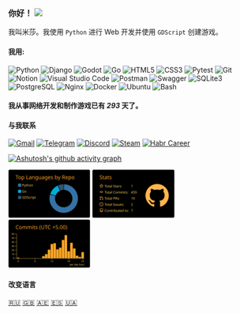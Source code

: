 ### 你好！ <img src="https://i.imgur.com/ht1cLtJ.gif" width="50"/>

我叫米莎。我使用 `Python` 进行 Web 开发并使用 `GDScript` 创建游戏。

#### 我用:

<div class="image-row">
  <img src="https://camo.githubusercontent.com/52ec9548f75773e7841dd77f89a654e8a0bc2cce02da2eb43f84240f50351512/68747470733a2f2f74656368737461636b2d67656e657261746f722e76657263656c2e6170702f707974686f6e2d69636f6e2e737667" width="40" alt="Python" title="Python"/>
  <img src="https://camo.githubusercontent.com/b24750380ccf58b0c7d79c7875d7300b2b99a49061c7e4199ac077c4713f7156/68747470733a2f2f74656368737461636b2d67656e657261746f722e76657263656c2e6170702f646a616e676f2d69636f6e2e737667" width="40" alt="Django" title="Django"/>
  <img src="https://habrastorage.org/webt/ry/72/lx/ry72lxdqz5oiw9i0qsobi2wlks4.gif" width="50" alt="Godot" title="Godot"/>
  <img src="https://habrastorage.org/webt/vw/wl/yh/vwwlyhl18xp3yt34bgozvsmwe5c.png" width="60" alt="Go" title="Go"/>
  <img src="https://user-images.githubusercontent.com/25181517/192158954-f88b5814-d510-4564-b285-dff7d6400dad.png" width="40" alt="HTML5" title="HTML5"/>
  <img src="https://user-images.githubusercontent.com/25181517/183898674-75a4a1b1-f960-4ea9-abcb-637170a00a75.png" width="40" alt="CSS3" title="CSS3"/>
  <img src="https://user-images.githubusercontent.com/25181517/184117132-9e89a93b-65fb-47c3-91e7-7d0f99e7c066.png" width="40" alt="Pytest" title="Pytest"/>
  <img src="https://user-images.githubusercontent.com/25181517/192108372-f71d70ac-7ae6-4c0d-8395-51d8870c2ef0.png" width="40" alt="Git" title="Git"/>
  <img src="https://skillicons.dev/icons?i=notion" width="40" alt="Notion" title="Notion"/>
  <img src="https://user-images.githubusercontent.com/25181517/192108891-d86b6220-e232-423a-bf5f-90903e6887c3.png" width="40" alt="Visual Studio Code" title="Visual Studio Code"/>
  <img src="https://user-images.githubusercontent.com/25181517/192109061-e138ca71-337c-4019-8d42-4792fdaa7128.png" width="40" alt="Postman" title="Postman"/>
  <img src="https://user-images.githubusercontent.com/25181517/186711335-a3729606-5a78-4496-9a36-06efcc74f800.png" width="40" alt="Swagger" title="Swagger"/>
  <img src="https://github.com/marwin1991/profile-technology-icons/assets/136815194/82df4543-236b-4e45-9604-5434e3faab17" width="40" alt="SQLite3" title="SQLite3"/>
  <img src="https://icon.icepanel.io/Technology/svg/PostgresSQL.svg" width="40" alt="PostgreSQL" title="PostgreSQL"/>
  <img src="https://camo.githubusercontent.com/a6ed903c5b1c0e78386c1444bf950d30bfd65c4da93861f0addf865f3079ac07/68747470733a2f2f74656368737461636b2d67656e657261746f722e76657263656c2e6170702f6e67696e782d69636f6e2e737667" width="40" alt="Nginx" title="Nginx"/>
  <img src="https://camo.githubusercontent.com/2d821f427e22599bab98d58d10af94518c146882fb0037e742f69354aacacb6c/68747470733a2f2f74656368737461636b2d67656e657261746f722e76657263656c2e6170702f646f636b65722d69636f6e2e737667" width="40" alt="Docker" title="Docker"/>
  <img src="https://icon.icepanel.io/Technology/svg/Ubuntu.svg" width="40" alt="Ubuntu" title="Ubuntu"/>
  <img src="https://icon.icepanel.io/Technology/png-shadow-512/Bash.png" width="40" alt="Bash" title="Bash"/>
</div>

#### 我从事网络开发和制作游戏已有 ***293*** 天了。

#### 与我联系

  [![Gmail](https://img.shields.io/badge/gmail-black?style=for-the-badge&logo=gmail&logoColor=FFA726)](https://mail.google.com/mail/u/0/#inbox?compose=NZVHGBDCZJXJjtMPgkglZzNSxMpvfFCQqrrkssFrkSlJhQsfsJZQXnBnCGVTwVKgfkZXlq)
  [![Telegram](https://img.shields.io/badge/telegram-black?style=for-the-badge&logo=Telegram&logoColor=FFA726)](https://t.me/linkoffee)
  [![Discord](https://img.shields.io/badge/DISCORD-black?style=for-the-badge&logo=Discord&logoColor=FFA726)](https://discordapp.com/users/774180553548496928/)
  [![Steam](https://img.shields.io/badge/steam-black?style=for-the-badge&logo=steam&logoColor=FFA726)](https://steamcommunity.com/id/flyrane_russia/)
  [![Habr Career](https://img.shields.io/badge/habr%20career-black?style=for-the-badge&logo=Habr&logoColor=FFA726)](https://career.habr.com/linkoffee)

[![Ashutosh's github activity graph](https://github-readme-activity-graph.vercel.app/graph?username=linkoffee&theme=high-contrast&grid=false&radius=16&hide_border=true&area=true&area_color=FFB74D&line=FFA726&point=000000)](https://github.com/ashutosh00710/github-readme-activity-graph)

<div class="image-row">
  <img src="https://raw.githubusercontent.com/linkoffee/linkoffee/main/profile-summary-card-output/great_gatsby/1-repos-per-language.svg" width="33%"/>
  <img src="https://raw.githubusercontent.com/linkoffee/linkoffee/main/profile-summary-card-output/great_gatsby/3-stats.svg" width="33%"/>
  <img src="https://raw.githubusercontent.com/linkoffee/linkoffee/main/profile-summary-card-output/great_gatsby/4-productive-time.svg" width="33%"/>
</div>

#### 改变语言
[🇷🇺](README.md) [🇬🇧](README_EN.md) [🇦🇪](README_AR.md) [🇪🇸](README_ES.md) [🇺🇦](README_UA.md)